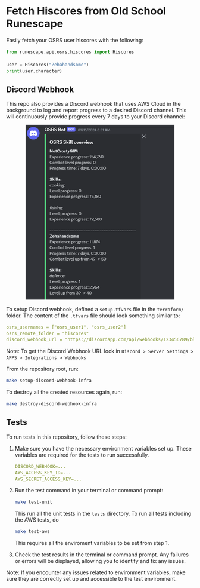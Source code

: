 # Fetch Hiscores from Old School Runescape

Easily fetch your OSRS user hiscores with the following:

```python
from runescape.api.osrs.hiscores import Hiscores

user = Hiscores("Zehahandsome")
print(user.character)
```

## Discord Webhook

This repo also provides a Discord webhook that uses AWS Cloud in the
background to log and report progress to a desired Discord channel. This will
continuously provide progress every 7 days to your Discord channel:

<p align="center">
<img src="osrs_discord_webhook_example.png" alt="Discord webhook example" width="400"/>
</p>

To setup Discord webhook, defined a `setup.tfvars` file in the `terraform/` folder. The content
of the `.tfvars` file should look something similar to:

```yaml
osrs_usernames = ["osrs_user1", "osrs_user2"]
osrs_remote_folder = "hiscores"
discord_webhook_url = "https://discordapp.com/api/webhooks/123456789/blabla-f456ds-this-is-a-fake-url"
```

Note: To get the Discord Webhook URL look in `Discord > Server Settings > APPS > Integrations > Webhooks` 

From the repository root, run:

```bash
make setup-discord-webhook-infra
```

To destroy all the created resources again, run:

```bash
make destroy-discord-webhook-infra
```

## Tests

To run tests in this repository, follow these steps:

1. Make sure you have the necessary environment variables set up. These variables are required for the tests to run successfully.

    ```yaml
    DISCORD_WEBHOOK=...
    AWS_ACCESS_KEY_ID=...
    AWS_SECRET_ACCESS_KEY=...
    ```

2. Run the test command in your terminal or command prompt:

   ```bash
   make test-unit
   ```

   This run all the unit tests in the `tests` directory. To run all tests including the AWS tests, do

   ```bash
   make test-aws
   ```

   This requires all the enviroment variables to be set from step 1.

3. Check the test results in the terminal or command prompt. Any failures or errors will be displayed, allowing you to identify and fix any issues.

Note: If you encounter any issues related to environment variables, make sure they are correctly set up and accessible to the test environment.
